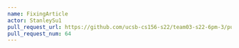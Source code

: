 ```yaml
---
name: FixingArticle
actor: StanleySu1
pull_request_url: https://github.com/ucsb-cs156-s22/team03-s22-6pm-3/pull/64
pull_request_num: 64
---
```

